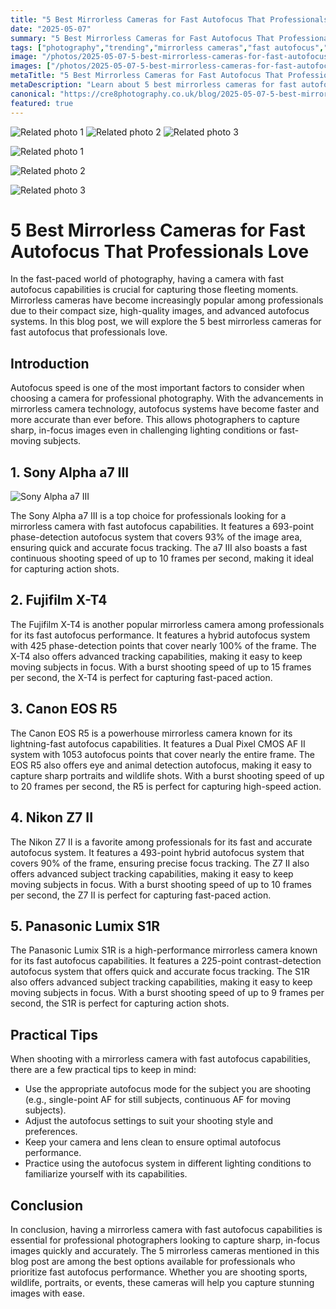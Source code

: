 ```yaml
---
title: "5 Best Mirrorless Cameras for Fast Autofocus That Professionals Love"
date: "2025-05-07"
summary: "5 Best Mirrorless Cameras for Fast Autofocus That Professionals Love - A trending topic in photography."
tags: ["photography","trending","mirrorless cameras","fast autofocus","professionals","Sony Alpha a7 III","Fujifilm X-T4","Canon EOS R5","Nikon Z7 II","Panasonic Lumix S1R"]
image: "/photos/2025-05-07-5-best-mirrorless-cameras-for-fast-autofocus-that-professionals-love-1.jpg"
images: ["/photos/2025-05-07-5-best-mirrorless-cameras-for-fast-autofocus-that-professionals-love-1.jpg","/photos/2025-05-07-5-best-mirrorless-cameras-for-fast-autofocus-that-professionals-love-2.jpg","/photos/2025-05-07-5-best-mirrorless-cameras-for-fast-autofocus-that-professionals-love-3.jpg"]
metaTitle: "5 Best Mirrorless Cameras for Fast Autofocus That Professionals Love | cre8 Photography"
metaDescription: "Learn about 5 best mirrorless cameras for fast autofocus that professionals love in photography with practical tips and insights."
canonical: "https://cre8photography.co.uk/blog/2025-05-07-5-best-mirrorless-cameras-for-fast-autofocus-that-professionals-love"
featured: true
---
```


<!-- Gallery as HTML -->

<div class="grid grid-cols-1 sm:grid-cols-2 md:grid-cols-3 gap-4">
  <img src="/photos/2025-05-07-5-best-mirrorless-cameras-for-fast-autofocus-that-professionals-love-1.jpg" alt="Related photo 1" class="w-full rounded-lg" />
<img src="/photos/2025-05-07-5-best-mirrorless-cameras-for-fast-autofocus-that-professionals-love-2.jpg" alt="Related photo 2" class="w-full rounded-lg" />
<img src="/photos/2025-05-07-5-best-mirrorless-cameras-for-fast-autofocus-that-professionals-love-3.jpg" alt="Related photo 3" class="w-full rounded-lg" />
</div>


<!-- Gallery as Markdown -->
![Related photo 1](/photos/2025-05-07-5-best-mirrorless-cameras-for-fast-autofocus-that-professionals-love-1.jpg)


![Related photo 2](/photos/2025-05-07-5-best-mirrorless-cameras-for-fast-autofocus-that-professionals-love-2.jpg)


![Related photo 3](/photos/2025-05-07-5-best-mirrorless-cameras-for-fast-autofocus-that-professionals-love-3.jpg)



# 5 Best Mirrorless Cameras for Fast Autofocus That Professionals Love

In the fast-paced world of photography, having a camera with fast autofocus capabilities is crucial for capturing those fleeting moments. Mirrorless cameras have become increasingly popular among professionals due to their compact size, high-quality images, and advanced autofocus systems. In this blog post, we will explore the 5 best mirrorless cameras for fast autofocus that professionals love.

## Introduction

Autofocus speed is one of the most important factors to consider when choosing a camera for professional photography. With the advancements in mirrorless camera technology, autofocus systems have become faster and more accurate than ever before. This allows photographers to capture sharp, in-focus images even in challenging lighting conditions or fast-moving subjects.

## 1. Sony Alpha a7 III

![Sony Alpha a7 III](https://example.com/sony-alpha-a7-iii.jpg)

The Sony Alpha a7 III is a top choice for professionals looking for a mirrorless camera with fast autofocus capabilities. It features a 693-point phase-detection autofocus system that covers 93% of the image area, ensuring quick and accurate focus tracking. The a7 III also boasts a fast continuous shooting speed of up to 10 frames per second, making it ideal for capturing action shots.

## 2. Fujifilm X-T4

The Fujifilm X-T4 is another popular mirrorless camera among professionals for its fast autofocus performance. It features a hybrid autofocus system with 425 phase-detection points that cover nearly 100% of the frame. The X-T4 also offers advanced tracking capabilities, making it easy to keep moving subjects in focus. With a burst shooting speed of up to 15 frames per second, the X-T4 is perfect for capturing fast-paced action.

## 3. Canon EOS R5

The Canon EOS R5 is a powerhouse mirrorless camera known for its lightning-fast autofocus capabilities. It features a Dual Pixel CMOS AF II system with 1053 autofocus points that cover nearly the entire frame. The EOS R5 also offers eye and animal detection autofocus, making it easy to capture sharp portraits and wildlife shots. With a burst shooting speed of up to 20 frames per second, the R5 is perfect for capturing high-speed action.

## 4. Nikon Z7 II

The Nikon Z7 II is a favorite among professionals for its fast and accurate autofocus system. It features a 493-point hybrid autofocus system that covers 90% of the frame, ensuring precise focus tracking. The Z7 II also offers advanced subject tracking capabilities, making it easy to keep moving subjects in focus. With a burst shooting speed of up to 10 frames per second, the Z7 II is perfect for capturing fast-paced action.

## 5. Panasonic Lumix S1R

The Panasonic Lumix S1R is a high-performance mirrorless camera known for its fast autofocus capabilities. It features a 225-point contrast-detection autofocus system that offers quick and accurate focus tracking. The S1R also offers advanced subject tracking capabilities, making it easy to keep moving subjects in focus. With a burst shooting speed of up to 9 frames per second, the S1R is perfect for capturing action shots.

## Practical Tips

When shooting with a mirrorless camera with fast autofocus capabilities, there are a few practical tips to keep in mind:

- Use the appropriate autofocus mode for the subject you are shooting (e.g., single-point AF for still subjects, continuous AF for moving subjects).
- Adjust the autofocus settings to suit your shooting style and preferences.
- Keep your camera and lens clean to ensure optimal autofocus performance.
- Practice using the autofocus system in different lighting conditions to familiarize yourself with its capabilities.

## Conclusion

In conclusion, having a mirrorless camera with fast autofocus capabilities is essential for professional photographers looking to capture sharp, in-focus images quickly and accurately. The 5 mirrorless cameras mentioned in this blog post are among the best options available for professionals who prioritize fast autofocus performance. Whether you are shooting sports, wildlife, portraits, or events, these cameras will help you capture stunning images with ease.

